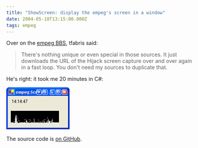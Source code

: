 ```yaml
---
title: "ShowScreen: display the empeg's screen in a window"
date: 2004-05-18T13:15:00.000Z
tags: empeg
---
```

Over on the [empeg BBS](http://empeg.comms.net/php/showthreaded.php?Cat=&Board=hackers_prog&Number=215408&page=0&view=collapsed&sb=5&o=0), tfabris said:

> There's nothing unique or even special in those sources. It just downloads the URL of the Hijack screen capture over and over again in a fast loop. You don't need my sources to duplicate that.

He's right: it took me 20 minutes in C#:

![ShowScreen displaying an empeg visualisation](/images/2004/2004-05-18-showscreen-display-the-empegs-screen-in-a-window/7feae83fc4326bc88d80e49939417634-248.png)

The source code is [on GitHub](https://github.com/rlipscombe/ShowEmpegScreen).
